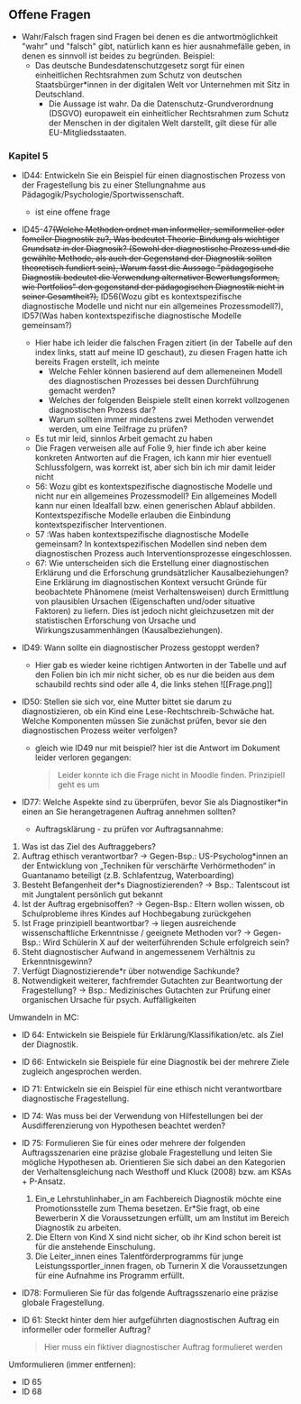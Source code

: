 ## Offene Fragen


- Wahr/Falsch fragen sind Fragen bei denen es die antwortmöglichkeit "wahr" und "falsch" gibt, natürlich kann es hier ausnahmefälle geben, in denen es sinnvoll ist beides zu begründen. Beispiel:
	- Das deutsche Bundesdatenschutzgesetz sorgt für einen einheitlichen Rechtsrahmen zum Schutz von deutschen Staatsbürger\*innen in der digitalen Welt vor Unternehmen mit Sitz in Deutschland.
		- Die Aussage ist wahr. Da die Datenschutz-Grundverordnung (DSGVO) europaweit ein einheitlicher Rechtsrahmen zum Schutz der Menschen in der digitalen Welt darstellt, gilt diese für alle EU-Mitgliedsstaaten.

### Kapitel 5

- ID44: Entwickeln Sie ein Beispiel für einen diagnostischen Prozess von der Fragestellung bis zu einer Stellungnahme aus Pädagogik/Psychologie/Sportwissenschaft.
    - ist eine offene frage
- ID45-47~~(Welche Methoden ordnet man informeller, semiformeller oder fomeller Diagnostik zu?, Was bedeutet Theorie-Bindung als wichtiger Grundsatz in der Diagnosik? (Sowohl der diagnostische Prozess und die gewählte Methode, als auch der Gegenstand der Diagnostik sollten theoretisch fundiert sein), Warum fasst die Aussage "pädagogische Diagnostik bedeutet die Verwendung alternativer Bewertungsformen, wie Portfolios" den gegenstand der pädagogischen Diagnostik nicht in seiner Gesamtheit?),~~ ID56(Wozu gibt es kontextspezifische diagnostische Modelle und nicht nur ein allgemeines Prozessmodell?), ID57(Was haben kontextspezifische diagnostische Modelle gemeinsam?)
	- Hier habe ich leider die falschen Fragen zitiert (in der Tabelle auf den index links, statt auf meine ID geschaut), zu diesen Fragen hatte ich bereits Fragen erstellt, ich meinte 
		- Welche Fehler können basierend auf dem allemeneinen Modell des diagnostischen Prozesses bei dessen Durchführung gemacht werden?
		- Welches der folgenden Beispiele stellt einen korrekt vollzogenen diagnostischen Prozess dar?
		- Warum sollten immer mindestens zwei Methoden verwendet werden, um eine Teilfrage zu prüfen?
	- Es tut mir leid, sinnlos Arbeit gemacht zu haben
	- Die Fragen verweisen alle auf Folie 9, hier finde ich aber keine konkreten Antworten auf die Fragen, ich kann mir hier eventuell Schlussfolgern, was korrekt ist, aber sich bin ich mir damit leider nicht
	- 56:  Wozu gibt es kontextspezifische diagnostische Modelle und nicht nur ein allgemeines Prozessmodell?
		  Ein allgemeines Modell kann nur einen Idealfall bzw. einen generischen Ablauf abbilden. Kontextspezifische Modelle erlauben die Einbindung kontextspezifischer Interventionen.
	- 57 :Was haben kontextspezifische diagnostische Modelle gemeinsam?
	  In kontextspezifischen Modellen sind neben dem diagnostischen Prozess auch Interventionsprozesse eingeschlossen.
	- 67: Wie unterscheiden sich die Erstellung einer diagnostischen Erklärung und die Erforschung grundsätzlicher Kausalbeziehungen?
	  Eine Erklärung im diagnostischen Kontext versucht Gründe für beobachtete Phänomene (meist Verhaltensweisen) durch Ermittlung von plausiblen Ursachen (Eigenschaften und/oder situative Faktoren) zu liefern. Dies ist jedoch nicht gleichzusetzen mit der statistischen Erforschung von Ursache und Wirkungszusammenhängen (Kausalbeziehungen).
- ID49: Wann sollte ein diagnostischer Prozess gestoppt werden?
    - Hier gab es wieder keine richtigen Antworten in der Tabelle und auf den Folien bin ich mir nicht sicher, ob es nur die beiden aus dem schaubild rechts sind oder alle 4, die links stehen
![[Frage.png]]
- ID50: Stellen sie sich vor, eine Mutter bittet sie darum zu diagnostizieren, ob ein Kind eine Lese-Rechtschreib-Schwäche hat. Welche Komponenten müssen Sie zunächst prüfen, bevor sie den diagnostischen Prozess weiter verfolgen?
    - gleich wie ID49 nur mit beispiel?
		hier ist die Antwort im Dokument leider verloren gegangen:
		> Leider konnte ich die Frage nicht in Moodle finden. Prinzipiell geht es um

- ID77: Welche Aspekte sind zu überprüfen, bevor Sie als Diagnostiker\*in einen an Sie herangetragenen Auftrag annehmen sollten?
    - Auftragsklärung - zu prüfen vor Auftragsannahme:
1. Was ist das Ziel des Auftraggebers?
2. Auftrag ethisch verantwortbar?
→ Gegen-Bsp.: US-Psycholog*innen an der Entwicklung von „Techniken für verschärfte
Verhörmethoden“ in Guantanamo beteiligt (z.B. Schlafentzug, Waterboarding)
3. Besteht Befangenheit der*s Diagnostizierenden?
→ Bsp.: Talentscout ist mit Jungtalent persönlich gut bekannt
4. Ist der Auftrag ergebnisoffen?
→ Gegen-Bsp.: Eltern wollen wissen, ob Schulprobleme ihres Kindes auf
Hochbegabung zurückgehen
5. Ist Frage prinzipiell beantwortbar? → liegen ausreichende wissenschaftliche
Erkenntnisse / geeignete Methoden vor?
→ Gegen-Bsp.: Wird Schülerin X auf der weiterführenden Schule erfolgreich sein?
6. Steht diagnostischer Aufwand in angemessenem Verhältnis zu Erkenntnisgewinn?
7. Verfügt Diagnostizierende*r über notwendige Sachkunde?
8. Notwendigkeit weiterer, fachfremder Gutachten zur Beantwortung der Fragestellung?
→ Bsp.: Medizinisches Gutachten zur Prüfung einer organischen Ursache für psych.
Auffälligkeiten

Umwandeln in MC:
- ID 64: Entwickeln sie Beispiele für Erklärung/Klassifikation/etc. als Ziel der Diagnostik.
-  ID 66: Entwickeln sie Beispiele für eine Diagnostik bei der mehrere Ziele zugleich angesprochen werden.
- ID 71: Entwickeln sie ein Beispiel für eine ethisch nicht verantwortbare diagnostische Fragestellung.
- ID 74: Was muss bei der Verwendung von Hilfestellungen bei der Ausdifferenzierung von Hypothesen beachtet werden?
- ID 75: Formulieren Sie für eines oder mehrere der folgenden Auftragsszenarien eine präzise globale Fragestellung und leiten Sie mögliche Hypothesen ab. Orientieren Sie sich dabei an den Kategorien der Verhaltensgleichung nach Westhoff und Kluck (2008) bzw. am KSAs + P-Ansatz.
    1. Ein_e Lehrstuhlinhaber_in am Fachbereich Diagnostik möchte eine Promotionsstelle zum Thema besetzen. Er\*Sie fragt, ob eine Bewerberin X die Voraussetzungen erfüllt, um am Institut im Bereich Diagnostik zu arbeiten.
    2. Die Eltern von Kind X sind nicht sicher, ob ihr Kind schon bereit ist für die anstehende Einschulung.
    3. Die Leiter_innen eines Talentförderprogramms für junge Leistungssportler_innen fragen, ob Turnerin X die Voraussetzungen für eine Aufnahme ins Programm erfüllt.
- ID78: Formulieren Sie für das folgende Auftragsszenario eine präzise globale Fragestellung.



- ID 61: Steckt hinter dem hier aufgeführten diagnostischen Auftrag ein informeller oder formeller Auftrag?
	> Hier muss ein fiktiver diagnostischer Auftrag formulieret werden

Umformulieren (immer entfernen):
- ID 65
- ID 68